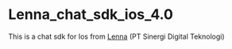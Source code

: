 # Lenna_chat_sdk_ios_4.0

This is a chat sdk for Ios from <a href="https://lenna.ai">Lenna</a> (PT Sinergi Digital Teknologi)



